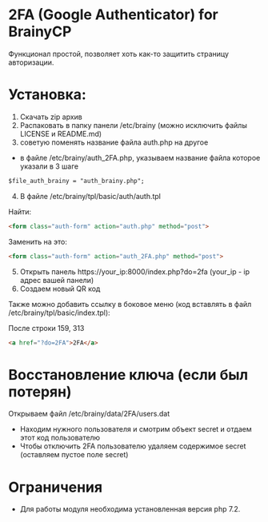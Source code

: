 # 2FA (Google Authenticator) for BrainyCP

Функционал простой, позволяет хоть как-то защитить страницу авторизации.

# Установка:
1) Скачать zip архив
2) Распаковать в папку панели /etc/brainy (можно исключить файлы LICENSE и README.md)
3) советую поменять название файла auth.php на другое
- в файле /etc/brainy/auth_2FA.php, указываем название файла которое указали в 3 шаге
```html
$file_auth_brainy = "auth_brainy.php";
```
4) В файле /etc/brainy/tpl/basic/auth/auth.tpl

Найти:
```html
<form class="auth-form" action="auth.php" method="post">
```
Заменить на это:
```html
<form class="auth-form" action="auth_2FA.php" method="post">
```

5) Открыть панель https://your_ip:8000/index.php?do=2fa (your_ip - ip адрес вашей панели)
6) Создаем новый QR код

Также можно добавить ссылку в боковое меню (код вставлять в файл /etc/brainy/tpl/basic/index.tpl):

После строки 159, 313
```html
<a href="?do=2FA">2FA</a>
```
# Восстановление ключа (если был потерян)
Открываем файл /etc/brainy/data/2FA/users.dat
- Находим нужного пользователя и смотрим объект secret и отдаем этот код пользователю
- Чтобы отключить 2FA пользователю удаляем содержимое secret (оставляем пустое поле secret)

# Ограничения
- Для работы модуля необходима установленная версия php 7.2.

